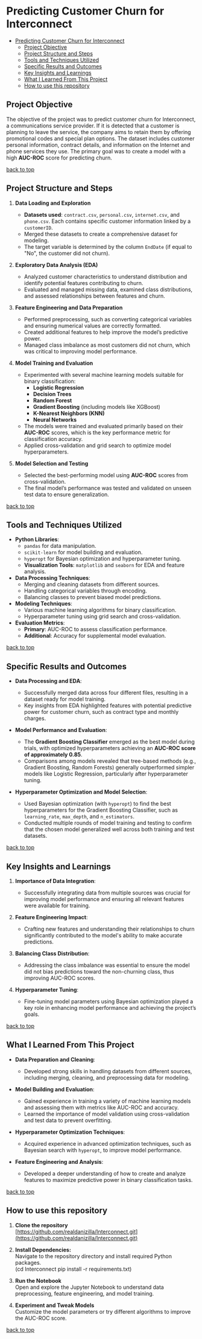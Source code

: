 # Predicting Customer Churn for Interconnect

- [Predicting Customer Churn for Interconnect](#predicting-customer-churn-for-interconnect)
  - [Project Objective](#project-objective)
  - [Project Structure and Steps](#project-structure-and-steps)
  - [Tools and Techniques Utilized](#tools-and-techniques-utilized)
  - [Specific Results and Outcomes](#specific-results-and-outcomes)
  - [Key Insights and Learnings](#key-insights-and-learnings)
  - [What I Learned From This Project](#what-i-learned-from-this-project)
  - [How to use this repository](#how-to-use-this-repository)


## Project Objective
The objective of the project was to predict customer churn for Interconnect, a communications service provider. If it is detected that a customer is planning to leave the service, the company aims to retain them by offering promotional codes and special plan options. The dataset includes customer personal information, contract details, and information on the Internet and phone services they use. The primary goal was to create a model with a high **AUC-ROC** score for predicting churn.

[back to top](#predicting-customer-churn-for-interconnect)

## Project Structure and Steps
1. **Data Loading and Exploration**
   - **Datasets used**: `contract.csv`, `personal.csv`, `internet.csv`, and `phone.csv`. Each contains specific customer information linked by a `customerID`.
   - Merged these datasets to create a comprehensive dataset for modeling.
   - The target variable is determined by the column `EndDate` (if equal to "No", the customer did not churn).

2. **Exploratory Data Analysis (EDA)**
   - Analyzed customer characteristics to understand distribution and identify potential features contributing to churn.
   - Evaluated and managed missing data, examined class distributions, and assessed relationships between features and churn.

3. **Feature Engineering and Data Preparation**
   - Performed preprocessing, such as converting categorical variables and ensuring numerical values are correctly formatted.
   - Created additional features to help improve the model’s predictive power.
   - Managed class imbalance as most customers did not churn, which was critical to improving model performance.

4. **Model Training and Evaluation**
   - Experimented with several machine learning models suitable for binary classification:
     - **Logistic Regression**
     - **Decision Trees**
     - **Random Forest**
     - **Gradient Boosting** (including models like XGBoost)
     - **K-Nearest Neighbors (KNN)**
     - **Neural Networks**
   - The models were trained and evaluated primarily based on their **AUC-ROC** scores, which is the key performance metric for classification accuracy.
   - Applied cross-validation and grid search to optimize model hyperparameters.

5. **Model Selection and Testing**
   - Selected the best-performing model using **AUC-ROC** scores from cross-validation.
   - The final model’s performance was tested and validated on unseen test data to ensure generalization.

[back to top](#predicting-customer-churn-for-interconnect)

## Tools and Techniques Utilized
- **Python Libraries**: 
  - `pandas` for data manipulation.
  - `scikit-learn` for model building and evaluation.
  - `hyperopt` for Bayesian optimization and hyperparameter tuning.
  - **Visualization Tools**: `matplotlib` and `seaborn` for EDA and feature analysis.
- **Data Processing Techniques**:
  - Merging and cleaning datasets from different sources.
  - Handling categorical variables through encoding.
  - Balancing classes to prevent biased model predictions.
- **Modeling Techniques**:
  - Various machine learning algorithms for binary classification.
  - Hyperparameter tuning using grid search and cross-validation.
- **Evaluation Metrics**:
  - **Primary**: AUC-ROC to assess classification performance.
  - **Additional**: Accuracy for supplemental model evaluation.

[back to top](#predicting-customer-churn-for-interconnect)

## Specific Results and Outcomes
- **Data Processing and EDA**:
  - Successfully merged data across four different files, resulting in a dataset ready for model training.
  - Key insights from EDA highlighted features with potential predictive power for customer churn, such as contract type and monthly charges.
  
- **Model Performance and Evaluation**:
  - The **Gradient Boosting Classifier** emerged as the best model during trials, with optimized hyperparameters achieving an **AUC-ROC score of approximately 0.85**.
  - Comparisons among models revealed that tree-based methods (e.g., Gradient Boosting, Random Forests) generally outperformed simpler models like Logistic Regression, particularly after hyperparameter tuning.
  
- **Hyperparameter Optimization and Model Selection**:
  - Used Bayesian optimization (with `hyperopt`) to find the best hyperparameters for the Gradient Boosting Classifier, such as `learning_rate`, `max_depth`, and `n_estimators`.
  - Conducted multiple rounds of model training and testing to confirm that the chosen model generalized well across both training and test datasets.

[back to top](#predicting-customer-churn-for-interconnect)

## Key Insights and Learnings
1. **Importance of Data Integration**:
   - Successfully integrating data from multiple sources was crucial for improving model performance and ensuring all relevant features were available for training.

2. **Feature Engineering Impact**:
   - Crafting new features and understanding their relationships to churn significantly contributed to the model's ability to make accurate predictions.

3. **Balancing Class Distribution**:
   - Addressing the class imbalance was essential to ensure the model did not bias predictions toward the non-churning class, thus improving AUC-ROC scores.

4. **Hyperparameter Tuning**:
   - Fine-tuning model parameters using Bayesian optimization played a key role in enhancing model performance and achieving the project’s goals.

[back to top](#predicting-customer-churn-for-interconnect)

## What I Learned From This Project
- **Data Preparation and Cleaning**:
  - Developed strong skills in handling datasets from different sources, including merging, cleaning, and preprocessing data for modeling.

- **Model Building and Evaluation**:
  - Gained experience in training a variety of machine learning models and assessing them with metrics like AUC-ROC and accuracy.
  - Learned the importance of model validation using cross-validation and test data to prevent overfitting.

- **Hyperparameter Optimization Techniques**:
  - Acquired experience in advanced optimization techniques, such as Bayesian search with `hyperopt`, to improve model performance.

- **Feature Engineering and Analysis**:
  - Developed a deeper understanding of how to create and analyze features to maximize predictive power in binary classification tasks.

[back to top](#predicting-customer-churn-for-interconnect)

## How to use this repository

1. **Clone the repository** <br>
[https://github.com/realdanizilla/Interconnect.git](https://github.com/realdanizilla/Interconnect.git)
2. **Install Dependencies:**  
Navigate to the repository directory and install required Python packages. <Br>
(cd Interconnect pip install -r requirements.txt)


3. **Run the Notebook**  
Open and explore the Jupyter Notebook to understand data preprocessing, feature engineering, and model training.


4. **Experiment and Tweak Models**  
Customize the model parameters or try different algorithms to improve the AUC-ROC score.

[back to top](#predicting-customer-churn-for-interconnect)